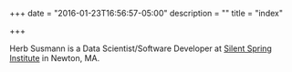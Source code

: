 +++
date = "2016-01-23T16:56:57-05:00"
description = ""
title = "index"

+++

Herb Susmann is a Data Scientist/Software Developer at [Silent Spring Institute](http://silentspring.org) in Newton, MA.
